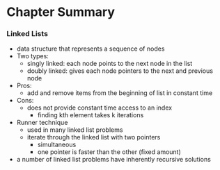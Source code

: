 # Chapter Summary

### Linked Lists
- data structure that represents a sequence of nodes
- Two types:
	- singly linked: each node points to the next node in the list
	- doubly linked: gives each node pointers to the next and previous node
- Pros:
	- add and remove items from the beginning of list in constant time
- Cons:
	- does not provide constant time access to an index
		- finding kth element takes k iterations
- Runner technique
	- used in many linked list problems
	- iterate through the linked list with two pointers
		- simultaneous
		- one pointer is faster than the other (fixed amount)
- a number of linked list problems have inherently recursive solutions